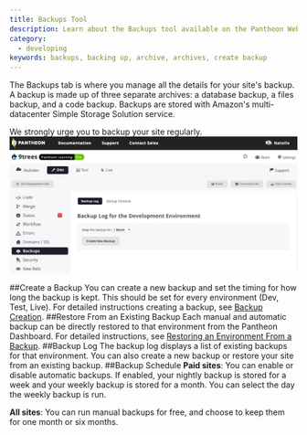 ```yaml
---
title: Backups Tool
description: Learn about the Backups tool available on the Pantheon Website Management Platform.
category:
  - developing
keywords: backups, backing up, archive, archives, create backup
---
```

The Backups tab is where you manage all the details for your site's backup. A backup is made up of three separate archives: a database backup, a files backup, and a code backup. Backups are stored with Amazon's multi-datacenter Simple Storage Solution service.

We strongly urge you to backup your site regularly.<br />
![Backups tab](/source/docs/assets/images/backups-image.png)

##Create a Backup
You can create a new backup and set the timing for how long the backup is kept. This should be set for every environment (Dev, Test, Live). For detailed instructions creating a backup, see [Backup Creation](/docs/articles/sites/backups/backup-creation).
##Restore From an Existing Backup
Each manual and automatic backup can be directly restored to that environment from the Pantheon Dashboard. For detailed instructions, see [Restoring an Environment From a Backup](/docs/articles/sites/backups/restoring-an-environment-from-a-backup/).
##Backup Log
The backup log displays a list of existing backups for that environment. You can also create a new backup or restore your site from an existing backup.
##Backup Schedule
**Paid sites**: You can enable or disable automatic backups. If enabled, your  nightly backup is stored for a week and your weekly backup is stored for a month. You can select the day the weekly backup is run.

**All sites**: You can run manual backups for free, and choose to keep them for one month or six months.
